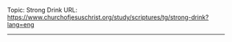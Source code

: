 Topic: Strong Drink
URL: https://www.churchofjesuschrist.org/study/scriptures/tg/strong-drink?lang=eng

---

